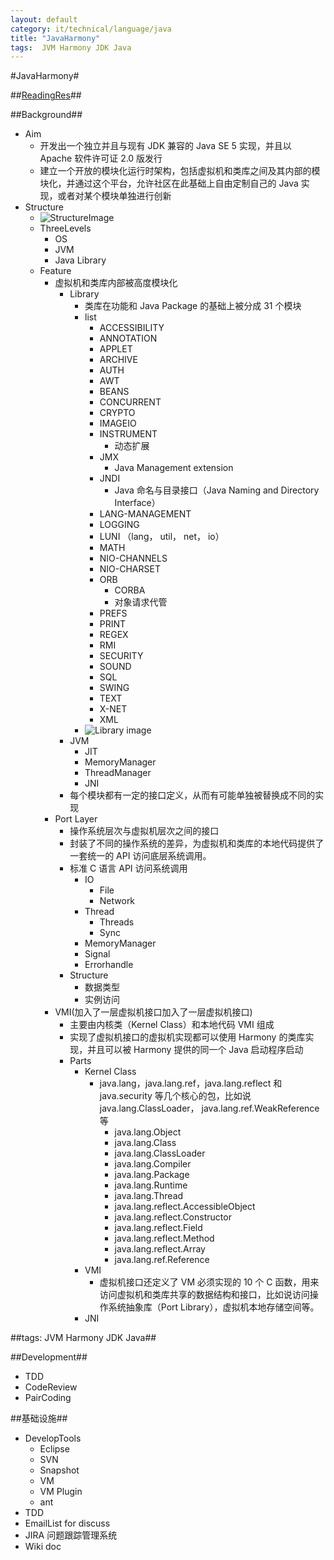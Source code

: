 ```yaml
---
layout: default
category: it/technical/language/java
title: "JavaHarmony"
tags:  JVM Harmony JDK Java
---
```


#JavaHarmony#



##[ReadingRes](http://www.ibm.com/developerworks/cn/java/j-harmony/)##



##Background##
* Aim
  * 开发出一个独立并且与现有 JDK 兼容的 Java SE 5 实现，并且以 Apache 软件许可证 2.0 版发行
  * 建立一个开放的模块化运行时架构，包括虚拟机和类库之间及其内部的模块化，并通过这个平台，允许社区在此基础上自由定制自己的 Java 实现，或者对某个模块单独进行创新
* Structure
  * ![StructureImage](http://www.ibm.com/developerworks/cn/java/j-lo-harmony1/images/image002.jpg)
  * ThreeLevels
    * OS
    * JVM
    * Java Library
  * Feature
    * 虚拟机和类库内部被高度模块化
      * Library
        * 类库在功能和 Java Package 的基础上被分成 31 个模块
        * list
          * ACCESSIBILITY
          * ANNOTATION
          * APPLET
          * ARCHIVE
          * AUTH
          * AWT
          * BEANS
          * CONCURRENT
          * CRYPTO
          * IMAGEIO
          * INSTRUMENT 
            * 动态扩展
          * JMX
            * Java Management extension
          * JNDI
            * Java 命名与目录接口（Java Naming and Directory Interface）
          * LANG-MANAGEMENT
          * LOGGING
          * LUNI （lang， util， net， io）
          * MATH
          * NIO-CHANNELS
          * NIO-CHARSET
          * ORB
            * CORBA
            * 对象请求代管
          * PREFS
          * PRINT
          * REGEX
          * RMI
          * SECURITY
          * SOUND
          * SQL
          * SWING
          * TEXT
          * X-NET
          * XML
        * ![Library image](http://www.ibm.com/developerworks/cn/java/j-lo-harmony4/img/arch.jpg)
      * JVM
        * JIT
        * MemoryManager
        * ThreadManager
        * JNI
      * 每个模块都有一定的接口定义，从而有可能单独被替换成不同的实现
    * Port Layer
      * 操作系统层次与虚拟机层次之间的接口
      * 封装了不同的操作系统的差异，为虚拟机和类库的本地代码提供了一套统一的 API 访问底层系统调用。
      * 标准 C 语言 API 访问系统调用
        * IO
          * File
          * Network
        * Thread
          * Threads
          * Sync
        * MemoryManager
        * Signal
        * Errorhandle
      * Structure
        * 数据类型
        * 实例访问
    * VMI(加入了一层虚拟机接口加入了一层虚拟机接口)
      * 主要由内核类（Kernel Class）和本地代码 VMI 组成
      * 实现了虚拟机接口的虚拟机实现都可以使用 Harmony 的类库实现，并且可以被 Harmony 提供的同一个 Java 启动程序启动
      * Parts
        * Kernel Class
          * java.lang，java.lang.ref，java.lang.reflect 和 java.security 等几个核心的包，比如说 java.lang.ClassLoader， java.lang.ref.WeakReference 等
            * java.lang.Object  
            * java.lang.Class  
            * java.lang.ClassLoader  
            * java.lang.Compiler  
            * java.lang.Package  
            * java.lang.Runtime
            * java.lang.Thread
            * java.lang.reflect.AccessibleObject
            * java.lang.reflect.Constructor
            * java.lang.reflect.Field
            * java.lang.reflect.Method
            * java.lang.reflect.Array
            * java.lang.ref.Reference
        * VMI
          * 虚拟机接口还定义了 VM 必须实现的 10 个 C 函数，用来访问虚拟机和类库共享的数据结构和接口，比如说访问操作系统抽象库（Port Library），虚拟机本地存储空间等。
        * JNI



##tags: JVM Harmony JDK Java##



##Development##
* TDD
* CodeReview
* PairCoding



##基础设施##
* DevelopTools
  * Eclipse
  * SVN
  * Snapshot
  * VM
  * VM Plugin
  * ant
* TDD
* EmailList for discuss
* JIRA 问题跟踪管理系统
* Wiki doc
